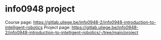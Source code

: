 # info0948 project

Course page: https://gitlab.uliege.be/info0948-2/info0948-introduction-to-intelligent-robotics
Project page: https://gitlab.uliege.be/info0948-2/info0948-introduction-to-intelligent-robotics/-/tree/main/project